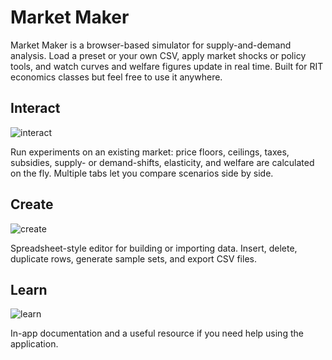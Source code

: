 # Market Maker

Market Maker is a browser-based simulator for supply-and-demand analysis. Load a preset or your own CSV, apply market shocks or policy tools, and watch curves and welfare figures update in real time. Built for RIT economics classes but feel free to use it anywhere.

## Interact
![interact](https://github.com/user-attachments/assets/4113e301-d94f-4a8d-a22a-95de9e976a26)

Run experiments on an existing market: price floors, ceilings, taxes, subsidies, supply- or demand-shifts, elasticity, and welfare are calculated on the fly. Multiple tabs let you compare scenarios side by side.

## Create
![create](https://github.com/user-attachments/assets/760186d3-f9bb-43a9-9c0d-e590cd43e978)

Spreadsheet-style editor for building or importing data. Insert, delete, duplicate rows, generate sample sets, and export CSV files.

## Learn
![learn](https://github.com/user-attachments/assets/eb738ceb-a9a4-4f6d-8846-eebf0574b6f2)

In-app documentation and a useful resource if you need help using the application.
